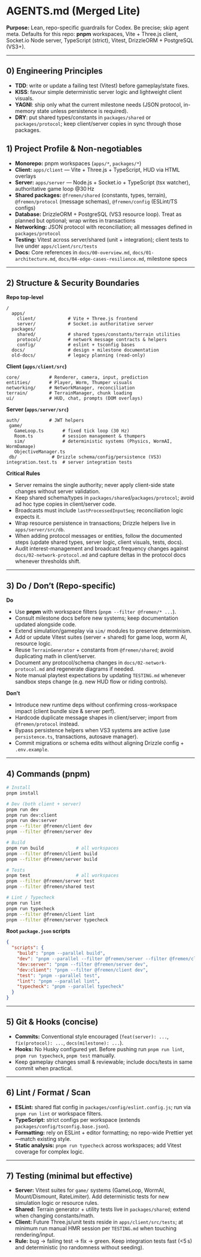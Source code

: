 # AGENTS.md (Merged Lite)

**Purpose:** Lean, repo-specific guardrails for Codex. Be precise; skip agent meta. Defaults for this repo: **pnpm** workspaces, Vite + Three.js client, Socket.io Node server, TypeScript (strict), Vitest, DrizzleORM + PostgreSQL (VS3+).

---

## 0) Engineering Principles

- **TDD**: write or update a failing test (Vitest) before gameplay/state fixes.
- **KISS**: favour simple deterministic server logic and lightweight client visuals.
- **YAGNI**: ship only what the current milestone needs (JSON protocol, in-memory state unless persistence is required).
- **DRY**: put shared types/constants in `packages/shared` or `packages/protocol`; keep client/server copies in sync through those packages.

## 1) Project Profile & Non-negotiables

- **Monorepo:** pnpm workspaces (`apps/*`, `packages/*`)
- **Client:** `apps/client` — Vite + Three.js + TypeScript, HUD via HTML overlays
- **Server:** `apps/server` — Node.js + Socket.io + TypeScript (tsx watcher), authoritative game loop @30 Hz
- **Shared packages:** `@fremen/shared` (constants, types, terrain), `@fremen/protocol` (message schemas), `@fremen/config` (ESLint/TS configs)
- **Database:** DrizzleORM + PostgreSQL (VS3 resource loop). Treat as planned but optional; wrap writes in transactions
- **Networking:** JSON protocol with reconciliation; all messages defined in `packages/protocol`
- **Testing:** Vitest across server/shared (unit + integration); client tests to live under `apps/client/src/tests`
- **Docs:** Core references in `docs/00-overview.md`, `docs/01-architecture.md`, `docs/04-edge-cases-resilience.md`, milestone specs

---

## 2) Structure & Security Boundaries

**Repo top-level**

```
/
  apps/
    client/            # Vite + Three.js frontend
    server/            # Socket.io authoritative server
  packages/
    shared/            # shared types/constants/terrain utilities
    protocol/          # network message contracts & helpers
    config/            # eslint + tsconfig bases
  docs/                # design + milestone documentation
  old-docs/            # legacy planning (read-only)
```

**Client (`apps/client/src`)**

```
core/           # Renderer, camera, input, prediction
entities/       # Player, Worm, Thumper visuals
networking/     # NetworkManager, reconciliation
terrain/        # TerrainManager, chunk loading
ui/             # HUD, chat, prompts (DOM overlays)
```

**Server (`apps/server/src`)**

```
auth/           # JWT helpers
 game/
   GameLoop.ts       # fixed tick loop (30 Hz)
   Room.ts           # session management & thumpers
   sim/              # deterministic systems (Physics, WormAI, WormDamage)
   ObjectiveManager.ts
 db/             # Drizzle schema/config/persistence (VS3)
integration.test.ts  # server integration tests
```

**Critical Rules**

- Server remains the single authority; never apply client-side state changes without server validation.
- Keep shared schema/types in `packages/shared`/`packages/protocol`; avoid ad hoc type copies in client/server code.
- Broadcasts must include `lastProcessedInputSeq`; reconciliation logic expects it.
- Wrap resource persistence in transactions; Drizzle helpers live in `apps/server/src/db`.
- When adding protocol messages or entities, follow the documented steps (update shared types, server logic, client visuals, tests, docs).
- Audit interest-management and broadcast frequency changes against `docs/02-network-protocol.md` and capture deltas in the protocol docs whenever thresholds shift.

---

## 3) Do / Don’t (Repo-specific)

**Do**

- Use **pnpm** with workspace filters (`pnpm --filter @fremen/* ...`).
- Consult milestone docs before new systems; keep documentation updated alongside code.
- Extend simulation/gameplay via `sim/` modules to preserve determinism.
- Add or update Vitest suites (server + shared) for game loop, worm AI, resource logic.
- Reuse `TerrainGenerator` + constants from `@fremen/shared`; avoid duplicating math in client/server.
- Document any protocol/schema changes in `docs/02-network-protocol.md` and regenerate diagrams if needed.
- Note manual playtest expectations by updating `TESTING.md` whenever sandbox steps change (e.g. new HUD flow or riding controls).

**Don’t**

- Introduce new runtime deps without confirming cross-workspace impact (client bundle size & server perf).
- Hardcode duplicate message shapes in client/server; import from `@fremen/protocol` instead.
- Bypass persistence helpers when VS3 systems are active (use `persistence.ts`, transactions, autosave manager).
- Commit migrations or schema edits without aligning Drizzle config + `.env.example`.

---

## 4) Commands (pnpm)

```bash
# Install
pnpm install

# Dev (both client + server)
pnpm run dev
pnpm run dev:client
pnpm run dev:server
pnpm --filter @fremen/client dev
pnpm --filter @fremen/server dev

# Build
pnpm run build            # all workspaces
pnpm --filter @fremen/client build
pnpm --filter @fremen/server build

# Tests
pnpm test                 # all workspaces
pnpm --filter @fremen/server test
pnpm --filter @fremen/shared test

# Lint / Typecheck
pnpm run lint
pnpm run typecheck
pnpm --filter @fremen/client lint
pnpm --filter @fremen/server typecheck
```

**Root `package.json` scripts**

```json
{
  "scripts": {
    "build": "pnpm --parallel build",
    "dev": "pnpm --parallel --filter @fremen/server --filter @fremen/client dev",
    "dev:server": "pnpm --filter @fremen/server dev",
    "dev:client": "pnpm --filter @fremen/client dev",
    "test": "pnpm --parallel test",
    "lint": "pnpm --parallel lint",
    "typecheck": "pnpm --parallel typecheck"
  }
}
```

---

## 5) Git & Hooks (concise)

- **Commits:** Conventional style encouraged (`feat(server): ...`, `fix(protocol): ...`, `docs(milestone): ...`).
- **Hooks:** No Husky configured yet. Before pushing run `pnpm run lint`, `pnpm run typecheck`, `pnpm test` manually.
- Keep gameplay changes small & reviewable; include docs/tests in same commit when practical.

---

## 6) Lint / Format / Scan

- **ESLint:** shared flat config in `packages/config/eslint.config.js`; run via `pnpm run lint` or workspace filters.
- **TypeScript:** strict configs per workspace (extends `packages/config/tsconfig.base.json`).
- **Formatting:** rely on ESLint + editor formatting; no repo-wide Prettier yet—match existing style.
- **Static analysis:** `pnpm run typecheck` across workspaces; add Vitest coverage for complex logic.

---

## 7) Testing (minimal but effective)

- **Server:** Vitest suites for `game/` systems (GameLoop, WormAI, Mount/Dismount, RateLimiter). Add deterministic tests for new simulation logic or resource rules.
- **Shared:** Terrain generator + utility tests live in `packages/shared`; extend when changing constants/math.
- **Client:** Future Three.js/unit tests reside in `apps/client/src/tests`; at minimum run manual HMR session per `TESTING.md` when touching rendering/input.
- **Rule:** bug → failing test → fix → green. Keep integration tests fast (<5 s) and deterministic (no randomness without seeding).
